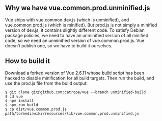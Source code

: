 Why we have vue.common.prod.unminified.js
-----------------------------------------

Vue ships with vue.common.dev.js (which is unminified), and vue.common.prod.js (which is minified). But prod.js is not simply a minified version of dev.js, it contains slightly different code. To satisfy Debian package policies, we need to have an unminified version of all minified code, so we need an unminified version of vue.common.prod.js. Vue doesn’t publish one, so we have to build it ourselves.

How to build it
---------------

Download a forked version of Vue 2.6.11 whose build script has been hacked to disable minification for all build targets. Then run the build, and use the prod.js file from the build output:

    $ git clone git@github.com:catrope/vue --branch unminified-build
    $ cd vue
    $ npm install
    $ npm run build
    $ cp dist/vue.common.prod.js path/to/mediawiki/resources/lib/vue.common.prod.unminified.js
